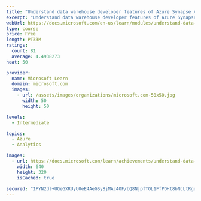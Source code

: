 ```yaml
---
title: "Understand data warehouse developer features of Azure Synapse Analytics"
excerpt: "Understand data warehouse developer features of Azure Synapse Analytics"
webUrl: https://docs.microsoft.com/en-us/learn/modules/understand-data-warehouse-developer-features-of-azure-synapse-analytics/
type: course
price: Free
length: PT33M
ratings:
  count: 81
  average: 4.4938273
heat: 50

provider:
  name: Microsoft Learn
  domain: microsoft.com
  images:
    - url: /assets/images/organizations/microsoft.com-50x50.jpg
      width: 50
      height: 50

levels:
  - Intermediate

topics:
  - Azure
  - Analytics

images:
  - url: https://docs.microsoft.com/learn/achievements/understand-data-warehouse-developer-features-of-azure-synapse-analytics-social.png
    width: 640
    height: 320
    isCached: true

secured: "1PYN2dl+UQeGXRUyU0eE4AeGSy8jMAc4OF/bQ8NjpfTOL1FfPOHt8bNcLtRgo/hX/YoJoPuX9zvYUNdNzj5kznS5wlUPeXSogrkZyNf6nC5m53R/t5PJSv1s8njsv0UMJCwuRLHIWU5ChBICjZi5FA3pXOSk6n+zNGr05Sj0uddR0Yc+XqmeobzJWeQ5GwJDdlzQpmSkBMwNPMIYe2t9mgY7OziIOFgIeZiGYuUYyWmj1Ez3qORS+XY5uQOGJWuEU2wETrlGcoH6cKsHL/kfbwCkieSBQXQf+Exeoz1JcMbXUJVljRu0+VjIUTy4+tD8Dt9G+9mwUSxI1/n1qxN6j1hUBvNPavallKp5Rr6zP1wGjzkWnyZ7R9N7ujM9kmipHjp5FNF+rJiYZrqTkztPVvy9rnX9NY3uoRN3ULrXZHQ=;Nz/KUoMh0/3M2iVSjf+A8A=="
---
```


